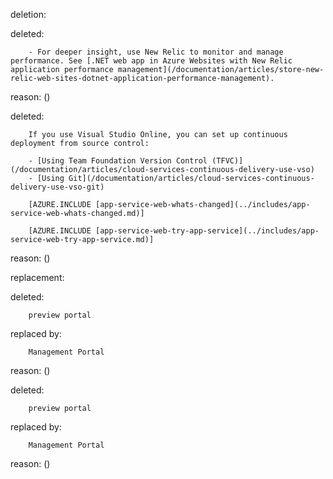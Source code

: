 deletion:

deleted:

		- For deeper insight, use New Relic to monitor and manage performance. See [.NET web app in Azure Websites with New Relic application performance management](/documentation/articles/store-new-relic-web-sites-dotnet-application-performance-management).

reason: ()

deleted:

		If you use Visual Studio Online, you can set up continuous deployment from source control:
		
		- [Using Team Foundation Version Control (TFVC)](/documentation/articles/cloud-services-continuous-delivery-use-vso) 
		- [Using Git](/documentation/articles/cloud-services-continuous-delivery-use-vso-git)
		 
		[AZURE.INCLUDE [app-service-web-whats-changed](../includes/app-service-web-whats-changed.md)]
		
		[AZURE.INCLUDE [app-service-web-try-app-service](../includes/app-service-web-try-app-service.md)]

reason: ()

replacement:

deleted:

		preview portal

replaced by:

		Management Portal

reason: ()

deleted:

		preview portal

replaced by:

		Management Portal

reason: ()

